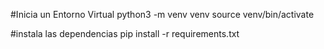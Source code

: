 #Inicia un Entorno Virtual
python3 -m venv venv
source venv/bin/activate


#instala las dependencias
pip install -r requirements.txt